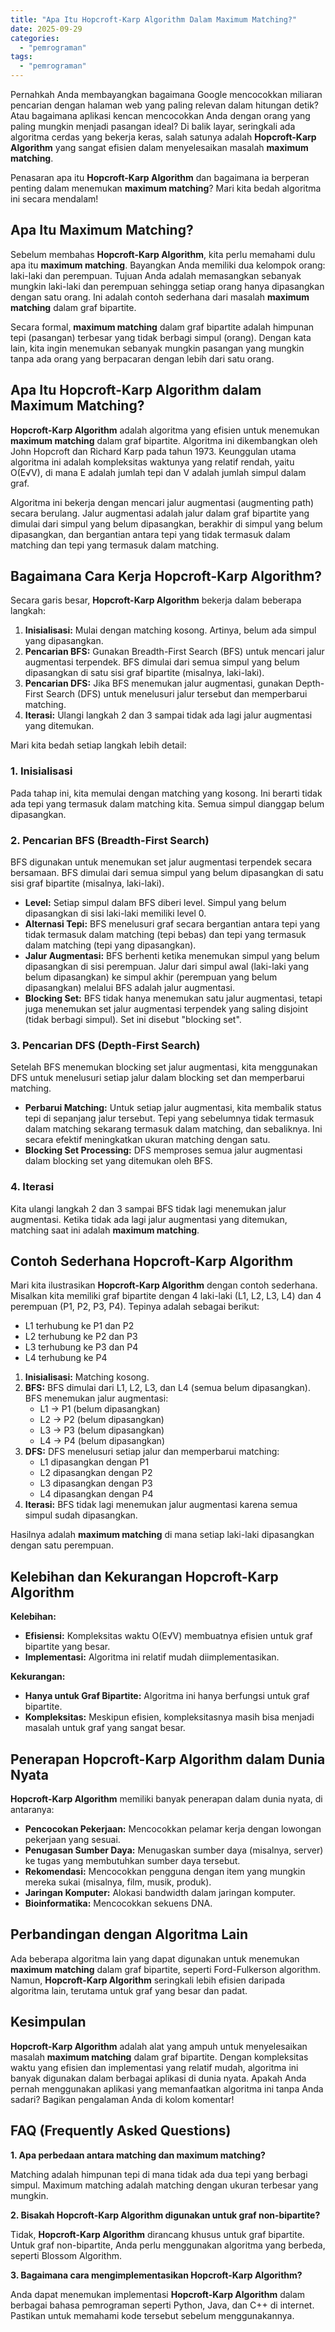 ```yaml
---
title: "Apa Itu Hopcroft-Karp Algorithm Dalam Maximum Matching?"
date: 2025-09-29
categories: 
  - "pemrograman"
tags: 
  - "pemrograman"
---
```


Pernahkah Anda membayangkan bagaimana Google mencocokkan miliaran pencarian dengan halaman web yang paling relevan dalam hitungan detik? Atau bagaimana aplikasi kencan mencocokkan Anda dengan orang yang paling mungkin menjadi pasangan ideal? Di balik layar, seringkali ada algoritma cerdas yang bekerja keras, salah satunya adalah **Hopcroft-Karp Algorithm** yang sangat efisien dalam menyelesaikan masalah **maximum matching**.

Penasaran apa itu **Hopcroft-Karp Algorithm** dan bagaimana ia berperan penting dalam menemukan **maximum matching**? Mari kita bedah algoritma ini secara mendalam!

## Apa Itu Maximum Matching?

Sebelum membahas **Hopcroft-Karp Algorithm**, kita perlu memahami dulu apa itu **maximum matching**. Bayangkan Anda memiliki dua kelompok orang: laki-laki dan perempuan. Tujuan Anda adalah memasangkan sebanyak mungkin laki-laki dan perempuan sehingga setiap orang hanya dipasangkan dengan satu orang. Ini adalah contoh sederhana dari masalah **maximum matching** dalam graf bipartite.

Secara formal, **maximum matching** dalam graf bipartite adalah himpunan tepi (pasangan) terbesar yang tidak berbagi simpul (orang). Dengan kata lain, kita ingin menemukan sebanyak mungkin pasangan yang mungkin tanpa ada orang yang berpacaran dengan lebih dari satu orang.

## Apa Itu Hopcroft-Karp Algorithm dalam Maximum Matching?

**Hopcroft-Karp Algorithm** adalah algoritma yang efisien untuk menemukan **maximum matching** dalam graf bipartite. Algoritma ini dikembangkan oleh John Hopcroft dan Richard Karp pada tahun 1973. Keunggulan utama algoritma ini adalah kompleksitas waktunya yang relatif rendah, yaitu O(E√V), di mana E adalah jumlah tepi dan V adalah jumlah simpul dalam graf.

Algoritma ini bekerja dengan mencari jalur augmentasi (augmenting path) secara berulang. Jalur augmentasi adalah jalur dalam graf bipartite yang dimulai dari simpul yang belum dipasangkan, berakhir di simpul yang belum dipasangkan, dan bergantian antara tepi yang tidak termasuk dalam matching dan tepi yang termasuk dalam matching.

## Bagaimana Cara Kerja Hopcroft-Karp Algorithm?

Secara garis besar, **Hopcroft-Karp Algorithm** bekerja dalam beberapa langkah:

1. **Inisialisasi:** Mulai dengan matching kosong. Artinya, belum ada simpul yang dipasangkan.
2. **Pencarian BFS:** Gunakan Breadth-First Search (BFS) untuk mencari jalur augmentasi terpendek. BFS dimulai dari semua simpul yang belum dipasangkan di satu sisi graf bipartite (misalnya, laki-laki).
3. **Pencarian DFS:** Jika BFS menemukan jalur augmentasi, gunakan Depth-First Search (DFS) untuk menelusuri jalur tersebut dan memperbarui matching.
4. **Iterasi:** Ulangi langkah 2 dan 3 sampai tidak ada lagi jalur augmentasi yang ditemukan.

Mari kita bedah setiap langkah lebih detail:

### 1\. Inisialisasi

Pada tahap ini, kita memulai dengan matching yang kosong. Ini berarti tidak ada tepi yang termasuk dalam matching kita. Semua simpul dianggap belum dipasangkan.

### 2\. Pencarian BFS (Breadth-First Search)

BFS digunakan untuk menemukan set jalur augmentasi terpendek secara bersamaan. BFS dimulai dari semua simpul yang belum dipasangkan di satu sisi graf bipartite (misalnya, laki-laki).

- **Level:** Setiap simpul dalam BFS diberi level. Simpul yang belum dipasangkan di sisi laki-laki memiliki level 0.
- **Alternasi Tepi:** BFS menelusuri graf secara bergantian antara tepi yang tidak termasuk dalam matching (tepi bebas) dan tepi yang termasuk dalam matching (tepi yang dipasangkan).
- **Jalur Augmentasi:** BFS berhenti ketika menemukan simpul yang belum dipasangkan di sisi perempuan. Jalur dari simpul awal (laki-laki yang belum dipasangkan) ke simpul akhir (perempuan yang belum dipasangkan) melalui BFS adalah jalur augmentasi.
- **Blocking Set:** BFS tidak hanya menemukan satu jalur augmentasi, tetapi juga menemukan set jalur augmentasi terpendek yang saling disjoint (tidak berbagi simpul). Set ini disebut "blocking set".

### 3\. Pencarian DFS (Depth-First Search)

Setelah BFS menemukan blocking set jalur augmentasi, kita menggunakan DFS untuk menelusuri setiap jalur dalam blocking set dan memperbarui matching.

- **Perbarui Matching:** Untuk setiap jalur augmentasi, kita membalik status tepi di sepanjang jalur tersebut. Tepi yang sebelumnya tidak termasuk dalam matching sekarang termasuk dalam matching, dan sebaliknya. Ini secara efektif meningkatkan ukuran matching dengan satu.
- **Blocking Set Processing:** DFS memproses semua jalur augmentasi dalam blocking set yang ditemukan oleh BFS.

### 4\. Iterasi

Kita ulangi langkah 2 dan 3 sampai BFS tidak lagi menemukan jalur augmentasi. Ketika tidak ada lagi jalur augmentasi yang ditemukan, matching saat ini adalah **maximum matching**.

## Contoh Sederhana Hopcroft-Karp Algorithm

Mari kita ilustrasikan **Hopcroft-Karp Algorithm** dengan contoh sederhana. Misalkan kita memiliki graf bipartite dengan 4 laki-laki (L1, L2, L3, L4) dan 4 perempuan (P1, P2, P3, P4). Tepinya adalah sebagai berikut:

- L1 terhubung ke P1 dan P2
- L2 terhubung ke P2 dan P3
- L3 terhubung ke P3 dan P4
- L4 terhubung ke P4

1. **Inisialisasi:** Matching kosong.
2. **BFS:** BFS dimulai dari L1, L2, L3, dan L4 (semua belum dipasangkan). BFS menemukan jalur augmentasi:
    - L1 -> P1 (belum dipasangkan)
    - L2 -> P2 (belum dipasangkan)
    - L3 -> P3 (belum dipasangkan)
    - L4 -> P4 (belum dipasangkan)
3. **DFS:** DFS menelusuri setiap jalur dan memperbarui matching:
    - L1 dipasangkan dengan P1
    - L2 dipasangkan dengan P2
    - L3 dipasangkan dengan P3
    - L4 dipasangkan dengan P4
4. **Iterasi:** BFS tidak lagi menemukan jalur augmentasi karena semua simpul sudah dipasangkan.

Hasilnya adalah **maximum matching** di mana setiap laki-laki dipasangkan dengan satu perempuan.

## Kelebihan dan Kekurangan Hopcroft-Karp Algorithm

**Kelebihan:**

- **Efisiensi:** Kompleksitas waktu O(E√V) membuatnya efisien untuk graf bipartite yang besar.
- **Implementasi:** Algoritma ini relatif mudah diimplementasikan.

**Kekurangan:**

- **Hanya untuk Graf Bipartite:** Algoritma ini hanya berfungsi untuk graf bipartite.
- **Kompleksitas:** Meskipun efisien, kompleksitasnya masih bisa menjadi masalah untuk graf yang sangat besar.

## Penerapan Hopcroft-Karp Algorithm dalam Dunia Nyata

**Hopcroft-Karp Algorithm** memiliki banyak penerapan dalam dunia nyata, di antaranya:

- **Pencocokan Pekerjaan:** Mencocokkan pelamar kerja dengan lowongan pekerjaan yang sesuai.
- **Penugasan Sumber Daya:** Menugaskan sumber daya (misalnya, server) ke tugas yang membutuhkan sumber daya tersebut.
- **Rekomendasi:** Mencocokkan pengguna dengan item yang mungkin mereka sukai (misalnya, film, musik, produk).
- **Jaringan Komputer:** Alokasi bandwidth dalam jaringan komputer.
- **Bioinformatika:** Mencocokkan sekuens DNA.

## Perbandingan dengan Algoritma Lain

Ada beberapa algoritma lain yang dapat digunakan untuk menemukan **maximum matching** dalam graf bipartite, seperti Ford-Fulkerson algorithm. Namun, **Hopcroft-Karp Algorithm** seringkali lebih efisien daripada algoritma lain, terutama untuk graf yang besar dan padat.

## Kesimpulan

**Hopcroft-Karp Algorithm** adalah alat yang ampuh untuk menyelesaikan masalah **maximum matching** dalam graf bipartite. Dengan kompleksitas waktu yang efisien dan implementasi yang relatif mudah, algoritma ini banyak digunakan dalam berbagai aplikasi di dunia nyata. Apakah Anda pernah menggunakan aplikasi yang memanfaatkan algoritma ini tanpa Anda sadari? Bagikan pengalaman Anda di kolom komentar!

## FAQ (Frequently Asked Questions)

**1\. Apa perbedaan antara matching dan maximum matching?**

Matching adalah himpunan tepi di mana tidak ada dua tepi yang berbagi simpul. Maximum matching adalah matching dengan ukuran terbesar yang mungkin.

**2\. Bisakah Hopcroft-Karp Algorithm digunakan untuk graf non-bipartite?**

Tidak, **Hopcroft-Karp Algorithm** dirancang khusus untuk graf bipartite. Untuk graf non-bipartite, Anda perlu menggunakan algoritma yang berbeda, seperti Blossom Algorithm.

**3\. Bagaimana cara mengimplementasikan Hopcroft-Karp Algorithm?**

Anda dapat menemukan implementasi **Hopcroft-Karp Algorithm** dalam berbagai bahasa pemrograman seperti Python, Java, dan C++ di internet. Pastikan untuk memahami kode tersebut sebelum menggunakannya.
